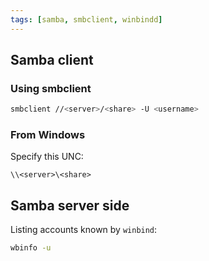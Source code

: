 ```yaml
---
tags: [samba, smbclient, winbindd]
---
```


## Samba client

### Using smbclient

```bash
smbclient //<server>/<share> -U <username>
```

### From Windows

Specify this UNC:
```
\\<server>\<share>
```

## Samba server side

Listing accounts known by `winbind`:

```bash
wbinfo -u
```


